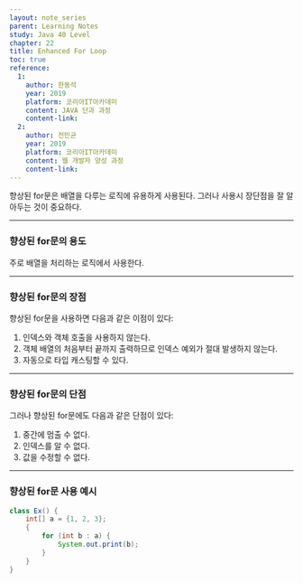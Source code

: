 ```yaml
---
layout: note_series
parent: Learning Notes
study: Java 40 Level
chapter: 22
title: Enhanced For Loop
toc: true
reference:
  1:
    author: 한동석
    year: 2019
    platform: 코리아IT아카데미
    content: JAVA 단과 과정
    content-link:
  2:
    author: 전민균
    year: 2019
    platform: 코리아IT아카데미
    content: 웹 개발자 양성 과정
    content-link: 
---
```


향상된 for문은 배열을 다루는 로직에 유용하게 사용된다. 그러나 사용시 장단점을 잘 알아두는 것이 중요하다.

---

### 향상된 for문의 용도

주로 배열을 처리하는 로직에서 사용한다.

---

### 향상된 for문의 장점

향상된 for문을 사용하면 다음과 같은 이점이 있다:

1. 인덱스와 객체 호출을 사용하지 않는다.
2. 객체 배열의 처음부터 끝까지 출력하므로 인덱스 예외가 절대 발생하지 않는다.
3. 자동으로 타입 캐스팅할 수 있다.

---

### 향상된 for문의 단점

그러나 향상된 for문에도 다음과 같은 단점이 있다:

1. 중간에 멈출 수 없다.
2. 인덱스를 알 수 없다.
3. 값을 수정할 수 없다.

---

### 향상된 for문 사용 예시

```java
class Ex() {
    int[] a = {1, 2, 3};
    {
        for (int b : a) { 
            System.out.print(b);
        }
    }
}
```